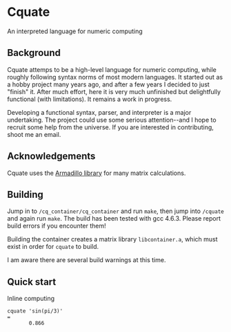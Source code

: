 # Cquate
An interpreted language for numeric computing

## Background
Cquate attemps to be a high-level language for numeric computing, while roughly following syntax norms of most modern languages. It started out as a hobby project many years ago, and after a few years I decided to just "finish" it. After much effort, here it is very much unfinished but delightfully functional (with limitations). It remains a work in progress.

Developing a functional syntax, parser, and interpreter is a major undertaking. The project could use some serious attention--and I hope to recruit some help from the universe. If you are interested in contributing, shoot me an email.

## Acknowledgements
Cquate uses the <a href="http://arma.sourceforge.net/">Armadillo library</a> for many matrix calculations.

## Building
Jump in to <code>/cq_container/cq_container</code> and run <code>make</code>, then jump into <code>/cquate</code> and again run <code>make</code>. The build has been tested with gcc 4.6.3. Please report build errors if you encounter them!

Building the container creates a matrix library <code>libcontainer.a</code>, which must exist in order for <code>cquate</code> to build.

I am aware there are several build warnings at this time.

## Quick start
Inline computing
```
cquate 'sin(pi/3)'
=
       0.866
```

